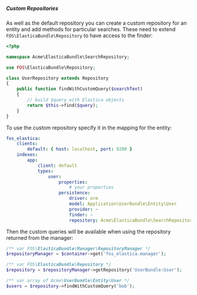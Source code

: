 ##### Custom Repositories

As well as the default repository you can create a custom repository for an entity and add
methods for particular searches. These need to extend `FOS\ElasticaBundle\Repository` to have
access to the finder:

```php
<?php

namespace Acme\ElasticaBundle\SearchRepository;

use FOS\ElasticaBundle\Repository;

class UserRepository extends Repository
{
    public function findWithCustomQuery($searchText)
    {
        // build $query with Elastica objects
        return $this->find($query);
    }
}
```

To use the custom repository specify it in the mapping for the entity:

```yaml
fos_elastica:
    clients:
        default: { host: localhost, port: 9200 }
    indexes:
        app:
            client: default
            types:
                user:
                    properties:
                        # your properties
                    persistence:
                        driver: orm
                        model: Application\UserBundle\Entity\User
                        provider: ~
                        finder: ~
                        repository: Acme\ElasticaBundle\SearchRepository\UserRepository
```

Then the custom queries will be available when using the repository returned from the manager:

```php
/** var FOS\ElasticaBundle\Manager\RepositoryManager */
$repositoryManager = $container->get('fos_elastica.manager');

/** var FOS\ElasticaBundle\Repository */
$repository = $repositoryManager->getRepository('UserBundle:User');

/** var array of Acme\UserBundle\Entity\User */
$users = $repository->findWithCustomQuery('bob');
```

